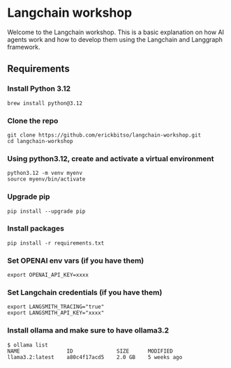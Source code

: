 # Langchain workshop

Welcome to the Langchain workshop. This is a basic explanation on how AI agents work and how to develop them using the Langchain and Langgraph framework.

## Requirements

### Install Python 3.12
```
brew install python@3.12
```

### Clone the repo
```
git clone https://github.com/erickbitso/langchain-workshop.git
cd langchain-workshop
```

### Using python3.12, create and activate a virtual environment
```
python3.12 -m venv myenv 
source myenv/bin/activate
```

### Upgrade pip
```
pip install --upgrade pip
```

### Install packages
```
pip install -r requirements.txt
```

### Set OPENAI env vars (if you have them)
```
export OPENAI_API_KEY=xxxx
```

### Set Langchain credentials (if you have them)
```
export LANGSMITH_TRACING="true"
export LANGSMITH_API_KEY="xxxx"
```

### Install ollama and make sure to have ollama3.2
```
$ ollama list
NAME               ID              SIZE      MODIFIED    
llama3.2:latest    a80c4f17acd5    2.0 GB    5 weeks ago    
```
